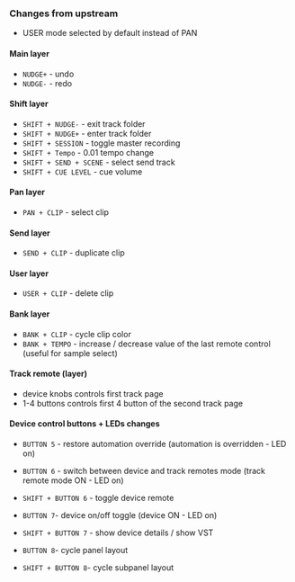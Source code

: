 ### Changes from upstream

- USER mode selected by default instead of PAN

#### Main layer
- `NUDGE+` - undo
- `NUDGE-` - redo

#### Shift layer
- `SHIFT + NUDGE-` - exit track folder
- `SHIFT + NUDGE+` - enter track folder
- `SHIFT + SESSION` - toggle master recording
- `SHIFT + Tempo` - 0.01 tempo change
- `SHIFT + SEND + SCENE` - select send track
- `SHIFT + CUE LEVEL` - cue volume

#### Pan layer
- `PAN + CLIP` - select clip

#### Send layer
- `SEND + CLIP` - duplicate clip

#### User layer
- `USER + CLIP` - delete clip

#### Bank layer
- `BANK + CLIP` - cycle clip color
- `BANK + TEMPO` - increase / decrease value of the last remote control (useful for sample select) 

#### Track remote (layer)
- device knobs controls first track page 
- 1-4 buttons controls first 4 button of the second track page

#### Device control buttons + LEDs changes
- `BUTTON 5` - restore automation override (automation is overridden - LED on)

- `BUTTON 6` - switch between device and track remotes mode (track remote mode ON - LED on)
- `SHIFT + BUTTON 6` - toggle device remote

- `BUTTON 7`- device on/off toggle (device ON - LED on)
- `SHIFT + BUTTON 7` - show device details / show VST

- `BUTTON 8`- cycle panel layout
- `SHIFT + BUTTON 8`- cycle subpanel layout
